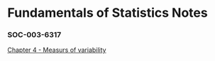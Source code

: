 <b><h1>Fundamentals of Statistics Notes</h1></b>
            <h3>    SOC-003-6317      </h3>


<a href='https://github.com/1d8/school-notes/blob/master/chapter4soc.pdf'>Chapter 4 - Measurs of variability</a>
